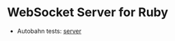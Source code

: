 # WebSocket Server for Ruby

- Autobahn tests: [server](http://imanel.github.com/websocket-ruby/autobahn/server/)
